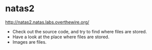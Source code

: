 # natas2

http://natas2.natas.labs.overthewire.org/

* Check out the source code, and try to find where files are stored.
* Have a look at the place where files are stored.
* Images are files.

